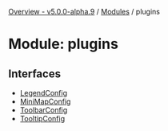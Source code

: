 [Overview - v5.0.0-alpha.9](../README.md) / [Modules](../modules.md) / plugins

# Module: plugins

## Interfaces

- [LegendConfig](../interfaces/plugins-LegendConfig.md)
- [MiniMapConfig](../interfaces/plugins-MiniMapConfig.md)
- [ToolbarConfig](../interfaces/plugins-ToolbarConfig.md)
- [TooltipConfig](../interfaces/plugins-TooltipConfig.md)
